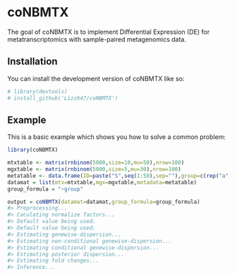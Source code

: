 
<!-- README.md is generated from README.Rmd. Please edit that file -->

# coNBMTX

<!-- badges: start -->
<!-- badges: end -->

The goal of coNBMTX is to implement Differential Expression (DE) for
metatranscriptomics with sample-paired metagenomics data.

## Installation

You can install the development version of coNBMTX like so:

``` r
# library(devtools)
# install_github('Lizz647/coNBMTX')
```

## Example

This is a basic example which shows you how to solve a common problem:

``` r
library(coNBMTX)

mtxtable <- matrix(rnbinom(5000,size=10,mu=50),nrow=100)
mgxtable <- matrix(rnbinom(5000,size=5,mu=30),nrow=100)
metatable <- data.frame(ID=paste("S",seq(1:50),sep=""),group=c(rep("a",25),rep("b",25)))
datamat = list(mtx=mtxtable,mgx=mgxtable,metadata=metatable)
group_formula = "~group"

output = coNBMTX(datamat=datamat,group_formula=group_formula)
#> Preprocessing...
#> Caculating normalize factors...
#> Default value being used.
#> Default value being used.
#> Estimating genewise-dispersion...
#> Estimating non-conditional genewise-dispersion...
#> Estimating conditional genewise-dispersion...
#> Estimating posterior dispersion...
#> Estimating fold changes...
#> Inference...
```

<!-- What is special about using `README.Rmd` instead of just `README.md`? You can include R chunks like so: -->
<!-- ```{r cars} -->
<!-- summary(cars) -->
<!-- ``` -->
<!-- You'll still need to render `README.Rmd` regularly, to keep `README.md` up-to-date. `devtools::build_readme()` is handy for this. You could also use GitHub Actions to re-render `README.Rmd` every time you push. An example workflow can be found here: <https://github.com/r-lib/actions/tree/v1/examples>. -->
<!-- You can also embed plots, for example: -->
<!-- ```{r pressure, echo = FALSE} -->
<!-- plot(pressure) -->
<!-- ``` -->
<!-- In that case, don't forget to commit and push the resulting figure files, so they display on GitHub and CRAN. -->
